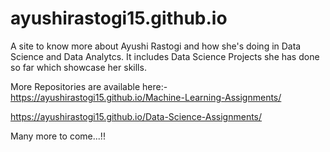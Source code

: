 # ayushirastogi15.github.io
A site to know more about Ayushi Rastogi and how she's doing in Data Science and Data Analytcs. It includes Data Science Projects she has done so far which showcase her skills.

More Repositories are available here:-
https://ayushirastogi15.github.io/Machine-Learning-Assignments/

https://ayushirastogi15.github.io/Data-Science-Assignments/

Many more to come...!!
